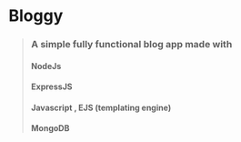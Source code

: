 # Bloggy
> ### A simple fully functional blog app made with 
> #### NodeJs
> #### ExpressJS 
> #### Javascript , EJS (templating engine)
> #### MongoDB
